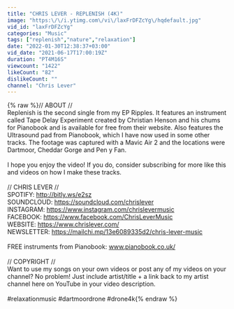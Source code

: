 ```yaml
---
title: "CHRIS LEVER - REPLENISH (4K)"
image: "https:\/\/i.ytimg.com\/vi\/laxFrDFZcYg\/hqdefault.jpg"
vid_id: "laxFrDFZcYg"
categories: "Music"
tags: ["replenish","nature","relaxation"]
date: "2022-01-30T12:38:37+03:00"
vid_date: "2021-06-17T17:00:19Z"
duration: "PT4M16S"
viewcount: "1422"
likeCount: "82"
dislikeCount: ""
channel: "Chris Lever"
---
```

{% raw %}// ABOUT //<br />Replenish is the second single from my EP Ripples. It features an instrument called Tape Delay Experiment created by Christian Henson and his chums for Pianobook and is available for free from their website. Also features the Ultrasound pad from Pianobook, which I have now used in some other tracks. The footage was captured with a Mavic Air 2 and the locations were Dartmoor, Cheddar Gorge and Pen y Fan.<br /><br />I hope you enjoy the video! If you do, consider subscribing for more like this and videos on how I make these tracks.<br /><br />// CHRIS LEVER //<br />SPOTIFY: <a rel="nofollow" target="blank" href="http://bitly.ws/e2sz">http://bitly.ws/e2sz</a><br />SOUNDCLOUD: <a rel="nofollow" target="blank" href="https://soundcloud.com/chrislever">https://soundcloud.com/chrislever</a><br />INSTAGRAM: <a rel="nofollow" target="blank" href="https://www.instagram.com/chrislevermusic">https://www.instagram.com/chrislevermusic</a><br />FACEBOOK: <a rel="nofollow" target="blank" href="https://www.facebook.com/ChrisLeverMusic">https://www.facebook.com/ChrisLeverMusic</a><br />WEBSITE: <a rel="nofollow" target="blank" href="https://www.chrislever.com/">https://www.chrislever.com/</a><br />NEWSLETTER: <a rel="nofollow" target="blank" href="https://mailchi.mp/13e6089335d2/chris-lever-music">https://mailchi.mp/13e6089335d2/chris-lever-music</a><br /><br />FREE instruments from Pianobook: www.pianobook.co.uk/<br /><br />// COPYRIGHT //<br />Want to use my songs on your own videos or post any of my videos on your channel? No problem! Just include artist/title + a link back to my artist channel here on YouTube in your video description.<br /><br />#relaxationmusic #dartmoordrone #drone4k{% endraw %}
